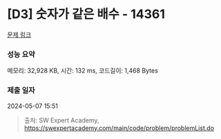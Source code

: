 # [D3] 숫자가 같은 배수 - 14361 

[문제 링크](https://swexpertacademy.com/main/code/problem/problemDetail.do?contestProbId=AYCnY9Kqu6YDFARx) 

### 성능 요약

메모리: 32,928 KB, 시간: 132 ms, 코드길이: 1,468 Bytes

### 제출 일자

2024-05-07 15:51



> 출처: SW Expert Academy, https://swexpertacademy.com/main/code/problem/problemList.do